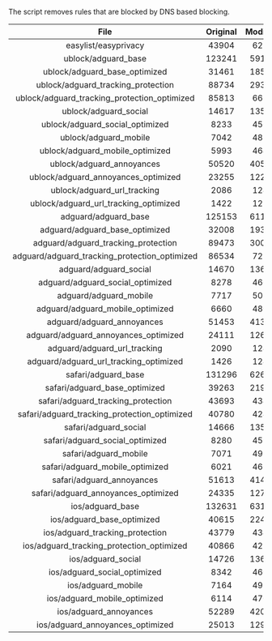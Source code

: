 The script removes rules that are blocked by DNS based blocking.


| File | Original | Modified |
|:----:|:-----:|:-----:|
| easylist/easyprivacy | 43904 | 6215 |
| ublock/adguard_base | 123241 | 59163 |
| ublock/adguard_base_optimized | 31461 | 18536 |
| ublock/adguard_tracking_protection | 88734 | 29326 |
| ublock/adguard_tracking_protection_optimized | 85813 | 6653 |
| ublock/adguard_social | 14617 | 13539 |
| ublock/adguard_social_optimized | 8233 | 4561 |
| ublock/adguard_mobile | 7042 | 4878 |
| ublock/adguard_mobile_optimized | 5993 | 4643 |
| ublock/adguard_annoyances | 50520 | 40507 |
| ublock/adguard_annoyances_optimized | 23255 | 12222 |
| ublock/adguard_url_tracking | 2086 | 1240 |
| ublock/adguard_url_tracking_optimized | 1422 | 1237 |
| adguard/adguard_base | 125153 | 61177 |
| adguard/adguard_base_optimized | 32008 | 19389 |
| adguard/adguard_tracking_protection | 89473 | 30011 |
| adguard/adguard_tracking_protection_optimized | 86534 | 7294 |
| adguard/adguard_social | 14670 | 13600 |
| adguard/adguard_social_optimized | 8278 | 4605 |
| adguard/adguard_mobile | 7717 | 5053 |
| adguard/adguard_mobile_optimized | 6660 | 4807 |
| adguard/adguard_annoyances | 51453 | 41362 |
| adguard/adguard_annoyances_optimized | 24111 | 12631 |
| adguard/adguard_url_tracking | 2090 | 1245 |
| adguard/adguard_url_tracking_optimized | 1426 | 1242 |
| safari/adguard_base | 131296 | 62606 |
| safari/adguard_base_optimized | 39263 | 21914 |
| safari/adguard_tracking_protection | 43693 | 4341 |
| safari/adguard_tracking_protection_optimized | 40780 | 4248 |
| safari/adguard_social | 14666 | 13590 |
| safari/adguard_social_optimized | 8280 | 4595 |
| safari/adguard_mobile | 7071 | 4914 |
| safari/adguard_mobile_optimized | 6021 | 4669 |
| safari/adguard_annoyances | 51613 | 41453 |
| safari/adguard_annoyances_optimized | 24335 | 12700 |
| ios/adguard_base | 132631 | 63123 |
| ios/adguard_base_optimized | 40615 | 22433 |
| ios/adguard_tracking_protection | 43779 | 4349 |
| ios/adguard_tracking_protection_optimized | 40866 | 4256 |
| ios/adguard_social | 14726 | 13622 |
| ios/adguard_social_optimized | 8342 | 4609 |
| ios/adguard_mobile | 7164 | 4955 |
| ios/adguard_mobile_optimized | 6114 | 4707 |
| ios/adguard_annoyances | 52289 | 42024 |
| ios/adguard_annoyances_optimized | 25013 | 12986 |